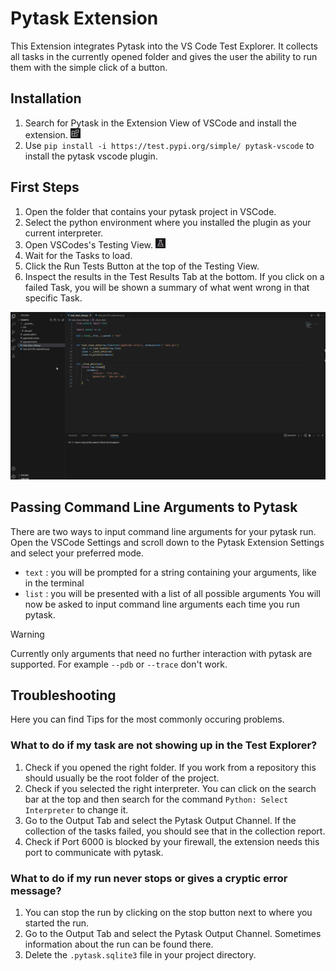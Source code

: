 # Pytask Extension
This Extension integrates Pytask into the VS Code Test Explorer. It collects all tasks in the currently opened folder and gives the user the ability to run them with the simple click of a button.

## Installation
1. Search for Pytask in the Extension View of VSCode and install the extension. <img src="doc/icon_ext.png" alt="Extensions Icon" width="16" height="16">
2. Use ```pip install -i https://test.pypi.org/simple/ pytask-vscode``` to install the pytask vscode plugin.

## First Steps
1. Open the folder that contains your pytask project in VSCode.
2. Select the python environment where you installed the plugin as your current interpreter.
3. Open VSCodes's Testing View. <img src="doc/icon_test.png" alt="Testing Icon" width="16" height="16">
4. Wait for the Tasks to load.
5. Click the Run Tests Button at the top of the Testing View.
6. Inspect the results in the Test Results Tab at the bottom. If you click on a failed Task, you will be shown a summary of what went wrong in that specific Task.

![Gif of Run](doc/pytask_run.gif)

## Passing Command Line Arguments to Pytask
There are two ways to input command line arguments for your pytask run. Open the VSCode Settings and scroll down to the Pytask Extension Settings and select your preferred mode. 
- ```text``` : you will be prompted for a string containing your arguments, like in the terminal
- ```list``` : you will be presented with a list of all possible arguments
You will now be asked to input command line arguments each time you run pytask.

>[!Warning]
>Currently only arguments that need no further interaction with pytask are supported. For example ```--pdb``` or ```--trace``` don't work.

## Troubleshooting
Here you can find Tips for the most commonly occuring problems.
### What to do if my task are not showing up in the Test Explorer?
1. Check if you opened the right folder. If you work from a repository this should usually be the root folder of the project.
2. Check if you selected the right interpreter. You can click on the search bar at the top and then search for the command ```Python: Select Interpreter``` to change it.
3. Go to the Output Tab and select the Pytask Output Channel. If the collection of the tasks failed, you should see that in the collection report.
4. Check if Port 6000 is blocked by your firewall, the extension needs this port to communicate with pytask.
### What to do if my run never stops or gives a cryptic error message?
1. You can stop the run by clicking on the stop button next to where you started the run.
2. Go to the Output Tab and select the Pytask Output Channel. Sometimes information about the run can be found there.
3. Delete the ```.pytask.sqlite3``` file in your project directory.






